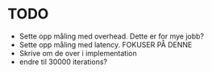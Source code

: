 # TODO
* Sette opp måling med overhead. Dette er for mye jobb?
* Sette opp måling med latency. FOKUSER PÅ DENNE
* Skrive om de over i implementation
* endre til 30000 iterations?


